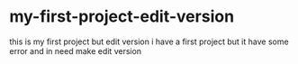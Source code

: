# my-first-project-edit-version
this is my first project but edit version
i have a first project but it have some error and in need make edit version
